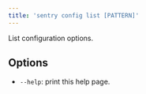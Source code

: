 ```yaml
---
title: 'sentry config list [PATTERN]'
---
```


List configuration options.

## Options

-   `--help`: print this help page.
